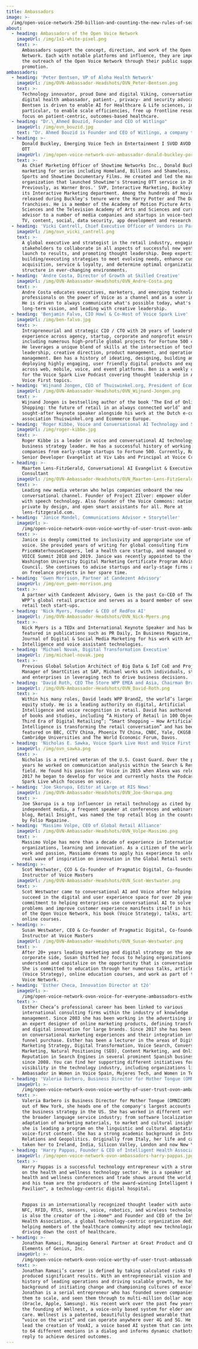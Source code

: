 ```yaml
---
title: Ambassadors
image: >-
  /img/open-voice-network-250-billion-and-counting-the-new-rules-of-search-by-voice-ovn-blog.jpg
about:
  - heading: Ambassadors of the Open Voice Network
    imageUrl: /img/1x1-white-pixel.png
    text: >-
      Ambassadors support the concept, direction, and work of the Open Voice
      Network. Each with notable platforms and influence, they are important to
      the outreach of the Open Voice Network through their public support and
      promotion.
ambassadors:
  - heading: 'Peter Bentsen, VP of Aloha Health Network'
    imageUrl: /img/OVN-Ambassador-Headshots/OVN_Peter-Bentsen.png
    text: >-
      Technology innovator, proud Dane and digital Viking, conversational AI and
      digital health ambassador, patient-, privacy- and security advocate; Peter
      Bentsen is driven to enable AI for Healthcare & Life sciences, in
      particular, to enable scale efficiencies, free up frontline resources to
      focus on patient-centric, outcomes-based healthcare.
  - heading: "Dr.\_Ahmed Bouzid, Founder and CEO of Witlingo"
    imageUrl: /img/ovn_bouzid.jpg
    text: "Dr. Ahmed Bouzid is Founder and CEO of Witlingo, a company that builds tools for publishing Voice First experiences, such as Alexa skills, Google actions, Bixby Capsules, Microcasts, and Audio streams. Prior to Witlingo, Dr. Bouzid was Head of Product at Amazon Alexa and VP of Product at Genesys. \_Dr. Bouzid is also an Editor at The Social Epistemology Review and Reply Collective and a contributing author at Opus Research. \_He holds 12 patents in Human Language Technology and was recognized as a “Speech Luminary” by Speech Technology Magazine and among the Top 11 Speech Technologists by Voicebot.ai."
  - heading: >-
      Donald Buckley, Emerging Voice Tech in Entertainment I SVOD AVOD CTV PVOD
      OTT
    imageUrl: /img/open-voice-network-ovn-ambassador-donald-buckley-portrait.jpg
    text: >-
      As Chief Marketing Officer of Showtime Networks Inc., Donald Buckley led
      marketing for series including Homeland, Billions and Shameless, Showtime
      Sports and Showtime Documentary Films. He created and led the marketing
      organization that launched Showtime's Streaming OTT service in 2015.
      Previously, as Warner Bros.' SVP, Interactive Marketing, Buckley founded
      its Interactive Marketing department. Among the hundreds of movies
      released during Buckley's tenure were the Harry Potter and The Dark Knight
      franchises. He is a member of the Academy of Motion Picture Arts and
      Sciences and the Television Academy of Arts and Sciences and currently
      advisor to a number of media companies and startups in voice-tech, gaming,
      TV, content, social, data security, app development and research.
  - heading: 'Vicki Cantrell, Chief Executive Officer of Vendors in Partnership'
    imageUrl: /img/ovn_vicki_cantrell.png
    text: >-
      A global executive and strategist in the retail industry, engaging
      stakeholders to collaborate in all aspects of successful new ventures from
      launch to results, and promoting thought leadership. Deep expertise in
      building/executing strategies to meet evolving needs, enhance customer
      acquisition, service & loyalty, and determine optimal organizational
      structure in ever-changing environments.
  - heading: 'Andre Costa, Director of Growth at Skilled Creative'
    imageUrl: /img/OVN-Ambassador-Headshots/OVN_Andre-Costa.png
    text: >-
      Andre Costa educates executives, marketers, and emerging technology
      professionals on the power of Voice as a channel and as a user interface.
      He is driven to always communicate what's possible today, what's the
      long-term vision, and leading with creative leadership.
  - heading: 'Benjamin Falvo, CIO Howl & Co-Host of Voice Spark Live'
    imageUrl: /img/ben-falvo.jpg
    text: >-
      Intrapreneurial and strategic CIO / CTO with 20 years of leadership
      experience across agency, startup, corporate and nonprofit environments,
      including numerous high-profile global projects for Fortune 500 clients.
      He leverages a unique blend of skills at the intersection of technical
      leadership, creative direction, product management, and operations
      management. Ben has a history of ideating, designing, building and
      deploying highly engaging, user friendly digital products and experiences
      across web, mobile, voice, and event platforms. Ben is a weekly co-host
      for the Voice Spark Live Podcast covering thought leadership in AI and
      Voice First topics.
  - heading: 'Wijnand Jongen, CEO of Thuiswinkel.org, President of Ecommerce Europe'
    imageUrl: /img/OVN-Ambassador-Headshots/OVN_Wijnand-Jongen.png
    text: >-
      Wijnand Jongen is bestselling author of the book ‘The End of Online
      Shopping: the future of retail in an always connected world’ and highly
      sought-after keynote speaker alongside his work at the Dutch e-commerce
      association Thuiswinkel.org and Ecommerce Europe.
  - heading: 'Roger Kibbe, Voice and Conversational AI Technology and Strategy Leader'
    imageUrl: /img/roger-kibbe.jpg
    text: >-
      Roger Kibbe is a leader in voice and conversational AI technology and a
      business strategy leader. He has a successful history of working with
      companies from early-stage startups to Fortune 500. Currently, Roger is
      Senior Developer Evangelist at Viv Labs and Principal at Voice Craft.
  - heading: >-
      Maarten Lens-FitzGerald, Conversational AI Evangelist & Executive
      Consultant
    imageUrl: /img/OVN-Ambassador-Headshots/OVN_Maarten-Lens-FitzGerald.png
    text: >-
      Leading new media veteran who helps companies onboard the new
      conversational channel. Founder of Project ZIlver: empower older adults
      with speech technology. Also founder of the Voice Commons: national,
      private by design, and open smart assistants for all. More at
      lens-fitzgerald.com.
  - heading: 'Janice Mandel, Communications Advisor + Storyteller'
    imageUrl: >-
      /img/open-voice-network-ovon-voice-worthy-of-user-trust-ovon-ambassadors-janice-mandel.jpg
    text: >-
      Janice is deeply committed to inclusivity and appropriate use of data in
      voice. She provided years of writing for global consulting firm
      PriceWaterhouseCoopers, led a health care startup, and managed content for
      VOICE Summit 2018 and 2019. Janice was recently appointed to the George
      Washington University Digital Marketing Certificate Program Advisory
      Council. She continues to advise startups and early-stage firms and take
      on freelance projects in her spare time.
  - heading: 'Gwen Morrison, Partner at Candezent Advisory'
    imageUrl: /img/ovn_gwen-morrison.png
    text: >-
      A partner with Candezent Advisory, Gwen is the past Co-CEO of The Store,
      WPP’s global retail practice and serves as a board member of several
      retail tech start-ups. 
  - heading: 'Nick Myers, Founder & CEO of RedFox AI'
    imageUrl: /img/OVN-Ambassador-Headshots/OVN_Nick-Myers.png
    text: >-
      Nick Myers is a TEDx and International Keynote Speaker and has been
      featured in publications such as PR Daily, In Business Magazine, and the
      Journal of Digital & Social Media Marketing for his work with Artificial
      Intelligence and voice assistant technologies.
  - heading: 'Michael Novak, Digital Transformation Executive'
    imageUrl: /img/michael-novak.jpeg
    text: >-
      Previous Global Solution Architect of Big Data & IoT CoE and Project
      Manager of SmartCities at SAP, Michael works with individuals, startups
      and enterprises in leveraging tech to drive business decisions. 
  - heading: 'David Roth, CEO The Store WPP EMEA and Asia, Chairman BrandZ and BAV Group'
    imageUrl: /img/OVN-Ambassador-Headshots/OVN_David-Roth.png
    text: >-
      Within his many roles, David leads WPP BrandZ, the world’s largest brand
      equity study. He is a leading authority on digital, Artificial
      Intelligence and voice recognition in retail. David has authored a number
      of books and studies, including “A History of Retail in 100 Objects”; “The
      Third Era of Digital Retailing”; “Smart Shopping – How Artificial
      Intelligence is transforming the retail conversation” and has been
      featured on BBC, CCTV China, Phoenix TV China, CNBC, Yale, CKGSB and
      Cambridge Universities and The World Economic Forum, Davos.
  - heading: 'Nicholas E. Sawka, Voice Spark Live Host and Voice First Influencer'
    imageUrl: /img/ovn_sawka.png
    text: >-
      Nicholas is a retired veteran of the U.S. Coast Guard. Over the past 12
      years he worked on communication analysis within the Search & Rescue
      field. He found his passion for Voice in 2015 when Alexa was released. In
      2017 he began to develop for voice and currently hosts the Podcast Voice
      Spark Live which focuses on voice.
  - heading: 'Joe Skorupa, Editor at Large at RIS News'
    imageUrl: /img/OVN-Ambassador-Headshots/OVN_Joe-Skorupa.png
    text: >-
      Joe Skorupa is a top influencer in retail technology as cited by
      independent media, a frequent speaker at conferences and webinars, and his
      blog, Retail Insight, was named the top retail blog in the country in 2019
      by Folio Magazine.
  - heading: 'Massimo Volpe, CEO of Global Retail Alliance'
    imageUrl: /img/OVN-Ambassador-Headshots/OVN_Volpe-Massimo.png
    text: >-
      Massimo Volpe has more than a decade of experience in International Retail
      organizations, learning and innovation. As a citizen of the world, for
      work and passion, Massiamo dreams to apply his experience to unleash a
      real wave of inspiration on innovation in the Global Retail sector.
  - heading: >-
      Scot Westwater, CCO & Co-founder of Pragmatic Digital, Co-founder &
      Instructor of Voice Masters
    imageUrl: /img/OVN-Ambassador-Headshots/OVN_Scot-Westwater.png
    text: >-
      Scot Westwater came to conversational AI and Voice after helping clients
      succeed in the digital and user experience space for over 20 years. His
      commitment to helping enterprises use conversational AI to solve business
      problems and improve customer experience manifests itself in his support
      of the Open Voice Network, his book (Voice Strategy), talks, articles, and
      online courses.
  - heading: >-
      Susan Westwater, CEO & Co-founder of Pragmatic Digital, Co-founder of
      Instructor at Voice Masters
    imageUrl: /img/OVN-Ambassador-Headshots/OVN_Susan-Westwater.png
    text: >-
      After 20+ years leading marketing and digital strategy on the agency and
      corporate side, Susan shifted her focus to helping organizations
      understand and capitalize on the opportunity that is conversational AI.
      She is committed to education through her numerous talks, articles, book
      (Voice Strategy), online education courses, and work as part of the Open
      Voice Network.
  - heading: 'Esther Checa, Innovation Director at t2ó'
    imageUrl: >-
      /img/open-voice-network-ovon-voice-for-everyone-ambassadors-esther-checa-alta.jpg
    text: >-
      Esther Checa’s professional career has been linked to various
      international consulting firms within the industry of knowledge
      management. Since 2003 she has been working in the advertising industry as
      an expert designer of online marketing products, defining transformation
      and digital innovation for large brands. Since 2017 she has been working
      on conversational marketing experiences and their integration into a
      funnel purchase. Esther has been a lecturer in the areas of Digital
      Marketing Strategy, Digital Transformation, Voice Search, Conversational
      Marketing, Natural Positioning (SEO), Content Marketing, and Online
      Reputation in Search Engines in several prominent Spanish business schools
      since 2008. You can find her supporting different initiatives for women’s
      visibility in the technology industry, including organizations like
      Ambassador in Women in Voice Spain, Mujeres Tech, and Women in Tech Spain.
  - heading: 'Valeria Barbero, Business Director for Mother Tongue (OMNICOM)'
    imageUrl: >-
      /img/open-voice-network-ovon-voice-worthy-of-user-trust-ovon-ambassadors-valeria-barbero.png
    text: >-
      Valeria Barbero is Business Director for Mother Tongue (OMNICOM). Based
      out of New York, she heads one of the company's largest accounts and leads
      the business strategy in the US. She has worked in different verticals in
      the broader language service industry; from software localization, to the
      adaptation of marketing materials, to market and cultural insights. Lately
      she is leading a program on the linguistic and cultural adaptation of
      voice-first content. She has a strong academic background in International
      Relations and Geopolitics. Originally from Italy, her life and career have
      taken her to Ireland, India, Silicon Valley, London and now New York.
  - heading: 'Harry Pappas, Founder & CEO of Intelligent Health Association'
    imageUrl: /img/open-voice-network-ovon-ambassadors-harry-pappas.jpg
    text: >-
      Harry Pappas is a successful technology entrepreneur with a strong focus
      on the health and wellness technology sector. He is a speaker at many
      health and wellness conferences and trade shows around the world, and he
      and his team are the producers of the award-winning Intelligent Health
      Pavilion™, a technology-centric digital hospital.


      Pappas is an internationally recognized thought leader with auto-ID, BLE,
      NFC, RFID, RTLS, sensors, voice, robotics, and wireless technologies. He
      is also the creator of the i-Home™ and Founder and CEO of the Intelligent
      Health Association, a global technology-centric organization dedicated to
      helping members of the healthcare community adopt new technologies while
      driving down the cost of healthcare.
  - heading: >-
      Jonathan Ramaci, Managing General Partner at Great Product and CEO at
      Elements of Genius, Inc.
    imageUrl: >-
      /img/open-voice-network-ovon-voice-worthy-of-user-trust-ambassadors-jonathan-ramaci.jpeg
    text: >-
      Jonathan Ramaci’s career is defined by taking calculated risks that have
      produced significant results. With an entrepreneurial vision and a solid
      history of leading operations and driving scalable growth, he has a
      background of initiating change and championing cultures of excellence.
      Jonathan is a serial entrepreneur who has founded seven companies, grown
      them to scale, and seen them through to multi-million dollar acquisitions
      (Oracle, Apple, Samsung). His recent work over the past few years includes
      the founding of Wellnest, a voice-only based system for elder and patient
      care. Wellnest is a patented, beautifully designed wearable that puts
      “voice on the wrist” and can operate anywhere over 4G and 5G. He has also
      lead the creation of VoxAI, a voice based AI system that can interpret up
      to 64 different emotions in a dialog and informs dynamic chatbots how to
      reply to achieve desired outcomes.
---
```


